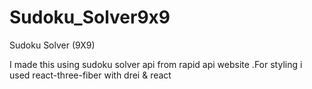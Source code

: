 # Sudoku_Solver9x9
Sudoku Solver (9X9)

I made this using sudoku solver api from rapid api website .For styling i used react-three-fiber with drei & react
